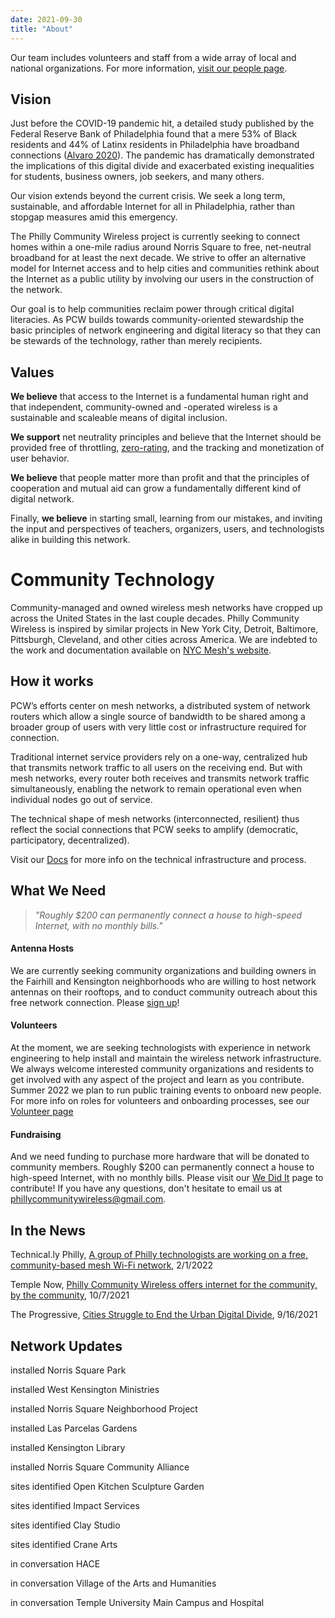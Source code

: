 ```yaml
---
date: 2021-09-30
title: "About"
---
```


Our team includes volunteers and staff from a wide array of local and national organizations. For more information, [visit our people page](/people).

## Vision

Just before the COVID-19 pandemic hit, a detailed study published by the Federal Reserve Bank of Philadelphia found that a mere 53% of Black residents and 44% of Latinx residents in Philadelphia have broadband connections ([Alvaro 2020](https://www.benton.org/headlines/toward-digital-inclusion-broadband-access-third-federal-reserve-district)). The pandemic has dramatically demonstrated the implications of this digital divide and exacerbated existing inequalities for students, business owners, job seekers, and many others.

Our vision extends beyond the current crisis. We seek a long term, sustainable, and affordable Internet for all in Philadelphia, rather than stopgap measures amid this emergency.

The Philly Community Wireless project is currently seeking to connect homes within a one-mile radius around Norris Square to free, net-neutral broadband for at least the next decade. We strive to offer an alternative model for Internet access and to help cities and communities rethink about the Internet as a public utility by involving our users in the construction of the network.

Our goal is to help communities reclaim power through critical digital literacies. As PCW builds towards community-oriented stewardship the basic principles of network engineering and digital literacy so that they can be stewards of the technology, rather than merely recipients.

## Values

**We believe** that access to the Internet is a fundamental human right and that independent, community-owned and -operated wireless is a sustainable and scaleable means of digital inclusion.

**We support** net neutrality principles and believe that the Internet should be provided free of throttling, [zero-rating](https://en.wikipedia.org/wiki/Zero-rating), and the tracking and monetization of user behavior.

**We believe** that people matter more than profit and that the principles of cooperation and mutual aid can grow a fundamentally different kind of digital network.

Finally, **we believe** in starting small, learning from our mistakes, and inviting the input and perspectives of teachers, organizers, users, and technologists alike in building this network.

# Community Technology

Community-managed and owned wireless mesh networks have cropped up across the United States in the last couple decades. Philly Community Wireless is inspired by similar projects in New York City, Detroit, Baltimore, Pittsburgh, Cleveland, and other cities across America. We are indebted to the work and documentation available on [NYC Mesh's website](https://www.nycmesh.net/).

## How it works

PCW’s efforts center on mesh networks, a distributed system of network routers which allow a single source of bandwidth to be shared among a broader group of users with very little cost or infrastructure required for connection.

Traditional internet service providers rely on a one-way, centralized hub that transmits network traffic to all users on the receiving end. But with mesh networks, every router both receives and transmits network traffic simultaneously, enabling the network to remain operational even when individual nodes go out of service.

The technical shape of mesh networks (interconnected, resilient) thus reflect the social connections that PCW seeks to amplify (democratic, participatory, decentralized).

Visit our [Docs](https://docs.phillycommunitywireless.org/en/latest/) for more info on the technical infrastructure and process.

## What We Need

> <p class="f3"><i>"Roughly $200 can permanently connect a house to high-speed Internet, with no monthly bills."</i></p>

#### Antenna Hosts

We are currently seeking community organizations and building owners in the Fairhill and Kensington neighborhoods who are willing to host network antennas on their rooftops, and to conduct community outreach about this free network connection. Please [sign up](https://docs.google.com/forms/d/e/1FAIpQLSfjx0A9mFxMiXSb1jisgcHFHwTzktsuz4c36Ja1tVOQjjXzow/viewform)!

#### Volunteers

At the moment, we are seeking technologists with experience in network engineering to help install and maintain the wireless network infrastructure. We always welcome interested community organizations and residents to get involved with any aspect of the project and learn as you contribute. Summer 2022 we plan to run public training events to onboard new people. For more info on roles for volunteers and onboarding processes, see our [Volunteer page](https://phillycommunitywireless.org/volunteer/) 

#### Fundraising

And we need funding to purchase more hardware that will be donated to community members. Roughly $200 can permanently connect a house to high-speed Internet, with no monthly bills. Please visit our [We Did It](https://phillycommunitywireless.wedid.it/) page to contribute! If you have any questions, don't hesitate to email us at phillycommunitywireless@gmail.com.

## In the News

Technical.ly Philly, [A group of Philly technologists are working on a free, community-based mesh Wi-Fi network](https://technical.ly/2022/01/12/philly-community-wireless-phillywisper-mesh-wifi/), 2/1/2022  

Temple Now, [Philly Community Wireless offers internet for the community, by the community](https://news.temple.edu/news/2021-10-07/philly-community-wireless-offers-internet-community-community), 10/7/2021  

The Progressive, [Cities Struggle to End the Urban Digital Divide](https://progressive.org/latest/urban-digital-divide-rosen-210916/), 9/16/2021

## Network Updates

<span class="bg-gold black ph2 pv1 br3 small-caps">installed</span> Norris Square Park 

<span class="bg-gold black ph2 pv1 br3 small-caps">installed</span> West Kensington Ministries

<span class="bg-gold black ph2 pv1 br3 small-caps">installed</span> Norris Square Neighborhood Project

<span class="bg-gold black ph2 pv1 br3 small-caps">installed</span> Las Parcelas Gardens

<span class="bg-gold black ph2 pv1 br3 small-caps">installed</span> Kensington Library

<span class="bg-gold black ph2 pv1 br3 small-caps">installed</span> Norris Square Community Alliance

<span class="bg-yellow dark-gray ph2 pv1 br3 small-caps">sites identified</span> Open Kitchen Sculpture Garden

<span class="bg-yellow dark-gray ph2 pv1 br3 small-caps">sites identified</span> Impact Services

<span class="bg-yellow dark-gray ph2 pv1 br3 small-caps">sites identified</span> Clay Studio

<span class="bg-yellow dark-gray ph2 pv1 br3 small-caps">sites identified</span> Crane Arts

<span class="bg-light-yellow near-black ph2 pv1 br3 small-caps">in conversation</span> HACE

<span class="bg-light-yellow near-black ph2 pv1 br3 small-caps">in conversation</span> Village of the Arts and Humanities

<span class="bg-light-yellow near-black ph2 pv1 br3 small-caps">in conversation</span> Temple University Main Campus and Hospital
